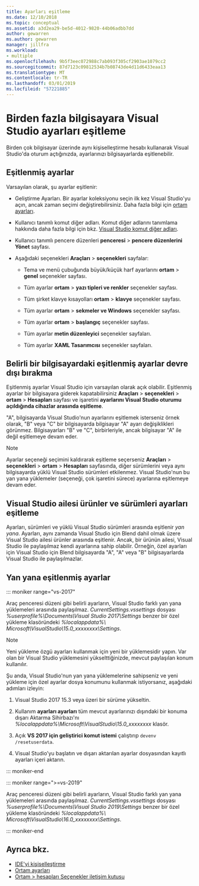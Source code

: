 ```yaml
---
title: Ayarları eşitleme
ms.date: 12/10/2018
ms.topic: conceptual
ms.assetid: a3d2ea29-be5d-4012-9820-44b06adbb7dd
author: gewarren
ms.author: gewarren
manager: jillfra
ms.workload:
- multiple
ms.openlocfilehash: 9b5f3eec072988c7ab093f305cf2903ae1079cc2
ms.sourcegitcommit: 87d7123c09812534b7b08743de4d11d6433eaa13
ms.translationtype: MT
ms.contentlocale: tr-TR
ms.lasthandoff: 03/01/2019
ms.locfileid: "57221885"
---
```

# <a name="synchronize-visual-studio-settings-across-multiple-computers"></a>Birden fazla bilgisayara Visual Studio ayarları eşitleme

Birden çok bilgisayar üzerinde aynı kişiselleştirme hesabı kullanarak Visual Studio'da oturum açtığınızda, ayarlarınızı bilgisayarlarda eşitlenebilir.

## <a name="synchronized-settings"></a>Eşitlenmiş ayarlar

Varsayılan olarak, şu ayarlar eşitlenir:

- Geliştirme Ayarları. Bir ayarlar koleksiyonu seçin ilk kez Visual Studio'yu açın, ancak zaman seçimi değiştirebilirsiniz. Daha fazla bilgi için [ortam ayarları](../ide/environment-settings.md).

- Kullanıcı tanımlı komut diğer adları. Komut diğer adlarını tanımlama hakkında daha fazla bilgi için bkz. [Visual Studio komut diğer adları](../ide/reference/visual-studio-command-aliases.md).

- Kullanıcı tanımlı pencere düzenleri **penceresi** > **pencere düzenlerini Yönet** sayfası.

- Aşağıdaki seçenekleri **Araçları** > **seçenekleri** sayfalar:

   - Tema ve menü çubuğunda büyük/küçük harf ayarlarını **ortam** > **genel** seçenekler sayfası.

   - Tüm ayarlar **ortam** > **yazı tipleri ve renkler** seçenekler sayfası.

   - Tüm şirket klavye kısayolları **ortam** > **klavye** seçenekler sayfası.

   - Tüm ayarlar **ortam** > **sekmeler ve Windows** seçenekler sayfası.

   - Tüm ayarlar **ortam** > **başlangıç** seçenekler sayfası.

   - Tüm ayarlar **metin düzenleyici** seçenekler sayfaları.

   - Tüm ayarlar **XAML Tasarımcısı** seçenekler sayfaları.

## <a name="turn-off-synchronized-settings-on-a-particular-computer"></a>Belirli bir bilgisayardaki eşitlenmiş ayarlar devre dışı bırakma

Eşitlenmiş ayarlar Visual Studio için varsayılan olarak açık olabilir. Eşitlenmiş ayarlar bir bilgisayara giderek kapatabilirsiniz **Araçları** > **seçenekleri** > **ortam**  >   **Hesapları** sayfası ve işaretini **ayarlarını Visual Studio oturumu açıldığında cihazlar arasında eşitleme**.

"A", bilgisayarda Visual Studio'nun ayarlarını eşitlemek isterseniz örnek olarak, "B" veya "C" bir bilgisayarda bilgisayar "A" ayarı değişiklikleri görünmez. Bilgisayarları "B" ve "C", birbirleriyle, ancak bilgisayar "A" ile değil eşitlemeye devam eder.

> [!NOTE]
> Ayarlar seçeneği seçimini kaldırarak eşitleme seçerseniz **Araçları** > **seçenekleri** > **ortam**  >  **Hesapları** sayfasında, diğer sürümlerini veya aynı bilgisayarda yüklü Visual Studio sürümleri etkilenmez. Visual Studio'nun bu yan yana yüklemeler (seçeneği, çok işaretini sürece) ayarlarına eşitlemeye devam eder.

## <a name="synchronize-settings-across-visual-studio-family-products-and-editions"></a>Visual Studio ailesi ürünler ve sürümleri ayarları eşitleme

Ayarları, sürümleri ve yüklü Visual Studio sürümleri arasında eşitlenir *yan yana*. Ayarları, aynı zamanda Visual Studio için Blend dahil olmak üzere Visual Studio ailesi ürünler arasında eşitlenir. Ancak, bir ürünün ailesi, Visual Studio ile paylaşılmaz kendi ayarlarına sahip olabilir. Örneğin, özel ayarları için Visual Studio için Blend bilgisayarda "A", "A" veya "B" bilgisayarlarda Visual Studio ile paylaşılmazlar.

## <a name="side-by-side-synchronized-settings"></a>Yan yana eşitlenmiş ayarlar

::: moniker range="vs-2017"

Araç penceresi düzeni gibi belirli ayarların, Visual Studio farklı yan yana yüklemeleri arasında paylaşılmaz. *CurrentSettings.vssettings* dosyası *%userprofile%\Documents\Visual Studio 2017\Settings* benzer bir özel yükleme klasöründeki *%localappdata%\ Microsoft\VisualStudio\15.0_xxxxxxxx\Settings*.

> [!NOTE]
> Yeni yükleme özgü ayarları kullanmak için yeni bir yüklemesidir yapın. Var olan bir Visual Studio yüklemesini yükselttiğinizde, mevcut paylaşılan konum kullanılır.

Şu anda, Visual Studio'nun yan yana yüklemelerine sahipseniz ve yeni yükleme için özel ayarlar dosya konumunu kullanmak istiyorsanız, aşağıdaki adımları izleyin:

1. Visual Studio 2017 15.3 veya üzeri bir sürüme yükseltin.

2. Kullanım **ayarları ayarları** tüm mevcut ayarlarınızı dışındaki bir konuma dışarı Aktarma Sihirbazı'nı *%localappdata%\Microsoft\VisualStudio\15.0_xxxxxxxx* klasör.

3. Açık **VS 2017 için geliştirici komut istemi** çalıştırıp `devenv /resetuserdata`.

1. Visual Studio’yu başlatın ve dışarı aktarılan ayarlar dosyasından kayıtlı ayarları içeri aktarın.

::: moniker-end

::: moniker range=">=vs-2019"

Araç penceresi düzeni gibi belirli ayarların, Visual Studio farklı yan yana yüklemeleri arasında paylaşılmaz. *CurrentSettings.vssettings* dosyası *%userprofile%\Documents\Visual Studio 2019\Settings* benzer bir özel yükleme klasöründeki *%localappdata%\ Microsoft\VisualStudio\16.0_xxxxxxxx\Settings*.

::: moniker-end

## <a name="see-also"></a>Ayrıca bkz.

- [IDE'yi kişiselleştirme](../ide/personalizing-the-visual-studio-ide.md)
- [Ortam ayarları](../ide/environment-settings.md)
- [Ortam > hesapları Seçenekler iletişim kutusu](reference/accounts-environment-options-dialog-box.md)
